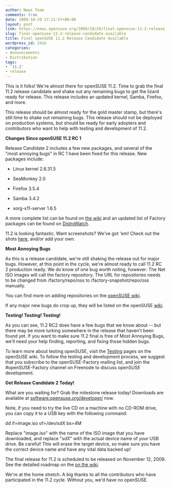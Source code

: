 ```yaml
---
author: News Team
comments: true
date: 2009-10-29 17:11:57+00:00
layout: post
link: https://news.opensuse.org/2009/10/29/final-opensuse-11-2-release-candidate-available/
slug: final-opensuse-11-2-release-candidate-available
title: Final openSUSE 11.2 Release Candidate Available
wordpress_id: 2416
categories:
- Announcements
- Distribution
tags:
- '11.2'
- release
---
```


This is it folks! We're almost there for openSUSE 11.2. Time to grab the final 11.2 release candidate and shake out any remaining bugs to get the lizard ready for release. This release includes an updated kernel, Samba, Firefox, and more.





This release should be almost ready for the gold master stamp, but there's still time to shake out remaining bugs. This release should not be deployed on production systems, but should be ready for early adopters and contributors who want to help with testing and development of 11.2.





**Changes Since openSUSE 11.2 RC 1**





Release Candidate 2 includes a few new packages, and several of the "most annoying bugs" in RC 1 have been fixed for this release. New packages include:






    
  * Linux kernel 2.6.31.5

    
  * SeaMonkey 2.0

    
  * Firefox 3.5.4

    
  * Samba 3.4.2

    
  * xorg-x11-server 1.6.5





A more complete list can be found on [the wiki](http://en.opensuse.org/Factory/News) and an updated list of Factory packages can be found on [DistroWatch](http://distrowatch.com/table.php?distribution=suse).





11.2 is looking fantastic. Want screenshots? We've got 'em! Check out the shots [here](http://en.opensuse.org/Screenshots/11.2_Milestones), and/or add your own.





**Most Annoying Bugs**





As this is a release candidate, we're still shaking the release out for major bugs. However, at this point in the cycle, we're almost ready to call 11.2 RC 2 production ready. We do know of one bug worth noting, however: The Net ISO images will call the factory repository. The URL for repositories needs to be changed from /factory/repo/oss to /factory-snapshot/repo/oss manually.





You can find more on adding repositories on the [openSUSE wiki](http://en.opensuse.org/Add_Package_Repositories_to_YaST).





If any major new bugs do crop up, they will be listed on the openSUSE [wiki](http://en.opensuse.org/Bugs:Most_Annoying_Bugs_11.2_dev).





**Testing! Testing! Testing!**





As you can see, 11.2 RC2 does have a few bugs that we know about -- but there may be more lurking somewhere in the release that haven't been found yet. If you want to make sure 11.2 final is free of Most Annoying Bugs, we'll need your help finding, reporting, and fixing those hidden bugs.





To learn more about testing openSUSE, visit the [Testing](http://en.opensuse.org/Testing/) pages on the openSUSE wiki. To follow the testing and development process, we suggest that you subscribe to the openSUSE-Factory mailing list, and join the #openSUSE-Factory channel on Freenode to discuss openSUSE development.





**Get Release Candidate 2 Today!**





What are you waiting for? Grab the milestone release today! Downloads are available at [software.opensuse.org/developer/](http://software.opensuse.org/developer/) now.





Note, if you need to try the live CD on a machine with no CD-ROM drive, you can copy it to a USB key with the following command:





dd if=image.iso of=/dev/sdX bs=4M





Replace "image.iso" with the name of the ISO image that you have downloaded, and replace "sdX" with the actual device name of your USB drive. Be careful! This will erase the target device, so make sure you have the correct device name and have any vital data backed up!





The final release for 11.2 is scheduled to be released on November 12, 2009. See the detailed roadmap on the [on the wiki](http://en.opensuse.org/Roadmap/11.2).





We're at the home stretch. A big thanks to all the contributors who have participated in the 11.2 cycle. Without you, we'd have no openSUSE.
